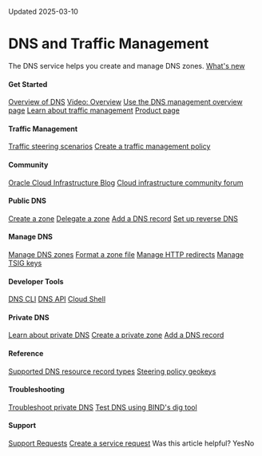 Updated 2025-03-10
#  DNS and Traffic Management
The DNS service helps you create and manage DNS zones.
[What's new](https://docs.oracle.com/iaas/releasenotes/services/dns/)
#### Get Started
[Overview of DNS](https://docs.oracle.com/en-us/iaas/Content/DNS/Concepts/dnszonemanagement.htm#overview "The DNS service helps you create and manage DNS zones.")
[Video: Overview](https://apexapps.oracle.com/pls/apex/f?p=44785:265:0:::265:P265_CONTENT_ID:32173)
[Use the DNS management overview page](https://docs.oracle.com/en-us/iaas/Content/DNS/Tasks/consoleoverview.htm#dns-management-overview "The Overview page in the DNS Management section of the Oracle Cloud Infrastructure Console provides links to details about service resources, steps to get started, and service health.")
[Learn about traffic management](https://docs.oracle.com/en-us/iaas/Content/TrafficManagement/Concepts/overview.htm#overview "Traffic Management helps you guide traffic to endpoints based on various conditions, including endpoint health and the geographic origins of DNS requests.")
[Product page](https://www.oracle.com/cloud/networking/dns/)
#### Traffic Management
[Traffic steering scenarios](https://docs.oracle.com/en-us/iaas/Content/TrafficManagement/Concepts/overview.htm#scenarios)
[Create a traffic management policy](https://docs.oracle.com/en-us/iaas/Content/TrafficManagement/Concepts/overview.htm#managing-steering-policies "Traffic Management steering policies can account for health of answers to provide failover capabilities, provide the ability to load balance traffic across many resources, and account for the location where the query originated to provide a flexible and powerful mechanism to efficiently steer DNS traffic.")
#### Community
[Oracle Cloud Infrastructure Blog](https://blogs.oracle.com/cloud-infrastructure/)
[Cloud infrastructure community forum](https://community.oracle.com/tech/apps-infra/categories/18430-cloud-infrastructure)
#### Public DNS
[Create a zone](https://docs.oracle.com/en-us/iaas/Content/DNS/Concepts/gettingstarted_topic-Creating_a_Zone.htm#top "Create a public domain name service \(DNS\) zone to hold the trusted DNS records that reside on Oracle Cloud Infrastructure's nameservers.")
[Delegate a zone](https://docs.oracle.com/en-us/iaas/Content/DNS/Concepts/gettingstarted_topic-Delegating_Your_Zone.htm#top "Make an OCI public domain name service \(DNS\) zone accessible through the internet.")
[Add a DNS record](https://docs.oracle.com/en-us/iaas/Content/DNS/Tasks/record-add.htm#top "Add records that contain domain information to a domain name service \(DNS\) zone. Each record type contains information called record data \(RDATA\).")
[Set up reverse DNS](https://docs.oracle.com/en-us/iaas/Content/DNS/Tasks/reversedns.htm#reverse-dns "Reverse DNS maps an IP address to a hostname.")
#### Manage DNS 
[Manage DNS zones](https://docs.oracle.com/en-us/iaas/Content/DNS/Tasks/managingdnszones.htm#managing-zones "The Oracle Cloud Infrastructure DNS service lets you manage zones using the Console, CLI, or API.")
[Format a zone file](https://docs.oracle.com/en-us/iaas/Content/DNS/Reference/formattingzonefile.htm#format-zone-file "A domain name service \(DNS\) zone file is a text file that describes a DNS zone. The BIND file format is the industry preferred zone file format and has been widely adopted by DNS server software.")
[Manage HTTP redirects](https://docs.oracle.com/iaas/Content/DNS/Tasks/httpredirect.htm)
[Manage TSIG keys](https://docs.oracle.com/en-us/iaas/Content/DNS/Tasks/tsig.htm#manage-tsig "Transaction signature \(TSIG\), also referred to as Secret Key Transaction Authentication, ensures that domain name service \(DNS\) packets originate from an authorized sender by using shared secret keys and one-way hashing to add a cryptographic signature to the DNS packets.")
#### Developer Tools
[DNS CLI](https://docs.oracle.com/iaas/tools/oci-cli/latest/oci_cli_docs/cmdref/dns.html)
[DNS API](https://docs.oracle.com/iaas/api/#/en/dns/latest/)
[Cloud Shell](https://docs.oracle.com/iaas/Content/API/Concepts/devcloudshellintro.htm)
#### Private DNS
[Learn about private DNS](https://docs.oracle.com/en-us/iaas/Content/DNS/Tasks/privatedns.htm#private-dns "Create and manage private domain name system \(DNS\) zones.")
[Create a private zone](https://docs.oracle.com/en-us/iaas/Content/DNS/Tasks/create-private-zone.htm#top "Create a private domain name service \(DNS\) zone to manage records and hostname resolution for applications running within and between virtual cloud networks \(VCNs\), and on-premises or other private networks.")
[Add a DNS record](https://docs.oracle.com/en-us/iaas/Content/DNS/Tasks/record-add.htm#top "Add records that contain domain information to a domain name service \(DNS\) zone. Each record type contains information called record data \(RDATA\).")
#### Reference
[Supported DNS resource record types](https://docs.oracle.com/en-us/iaas/Content/DNS/Reference/supporteddnsresource.htm#supported-records "Learn about managing the many resource record types that the Oracle Cloud Infrastructure DNS service supports.")
[Steering policy geokeys](https://docs.oracle.com/en-us/iaas/Content/TrafficManagement/Reference/trafficmanagementgeo.htm#geokeys "Lists the geokeys for the Traffic Management Steering Policy service.")
#### Troubleshooting
[Troubleshoot private DNS](https://docs.oracle.com/en-us/iaas/Content/DNS/Tasks/troubleshooting.htm#troubleshooting "Use troubleshooting information to identify and address common issues that can occur while working with DNS.")
[Test DNS using BIND's dig tool](https://docs.oracle.com/en-us/iaas/Content/DNS/Tasks/testingdnsusingdig.htm#test-bind-dig "Use BIND'S Domain Information Groper \(dig\) command line tool to test against the delegation where the domain is hosted. Immediately see whether changes took place without accounting for the cache or TTL \(Time to Live\) that you have configured.")
#### Support
[Support Requests](https://docs.oracle.com/iaas/Content/GSG/Tasks/contactingsupport.htm)
[Create a service request](https://support.oracle.com)
Was this article helpful?
YesNo

